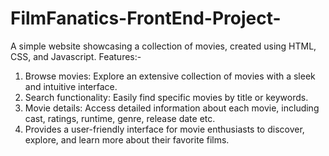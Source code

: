 # FilmFanatics-FrontEnd-Project-
A simple website showcasing a collection of movies, created using HTML, CSS, and Javascript.
Features:-
1) Browse movies: Explore an extensive collection of movies with a sleek and intuitive interface.
2) Search functionality: Easily find specific movies by title or keywords.
3) Movie details: Access detailed information about each movie, including cast, ratings, runtime, genre, release date etc.
4) Provides a user-friendly interface for movie enthusiasts to discover, explore, and learn more about their favorite films.
